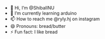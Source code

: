 - 👋 Hi, I’m @ShibalINU
- 🌱 I’m currently learning arduino
- 📫 How to reach me @ryly.hj on instagram
- 😄 Pronouns: bread/butter
- ⚡ Fun fact: I like bread

<!---
ShibalINU/ShibalINU is a ✨ special ✨ repository because its `README.md` (this file) appears on your GitHub profile.
You can click the Preview link to take a look at your changes.
--->
